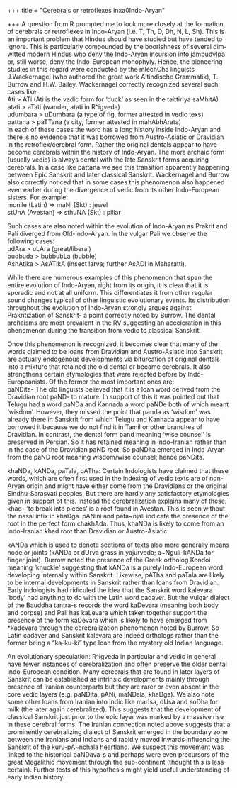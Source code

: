 +++
title = "Cerebrals or retroflexes inxa0Indo-Aryan"

+++
A question from R prompted me to look more closely at the formation of
cerebrals or retroflexes in Indo-Aryan (i.e. T, Th, D, Dh, N, L, Sh).
This is an important problem that Hindus should have studied but have
tended to ignore. This is particularly compounded by the boorishness of
several dim-witted modern Hindus who deny the Indo-Aryan incursion into
jambudvIpa or, still worse, deny the Indo-European monophyly. Hence, the
pioneering studies in this regard were conducted by the mlechCha
linguists J.Wackernagel (who authored the great work Altindische
Grammatik), T. Burrow and H.W. Bailey. Wackernagel correctly recognized
several such cases like:  
Ati \> ATi (Ati is the vedic form for ‘duck’ as seen in the taittirIya
saMhitA)  
atati \> aTati (wander, atati in R^igveda)  
udumbara \> uDumbara (a type of fig, former attested in vedic texs)  
pattana \> paTTana (a city, former attested in mahAbhArata)  
In each of these cases the word has a long history inside Indo-Aryan and
there is no evidence that it was borrowed from Austro-Asiatic or
Dravidian in the retroflex/cerebral form. Rather the original dentals
appear to have become cerebrals within the history of Indo-Aryan. The
more archaic form (usually vedic) is always dental with the late
Sanskrit forms acquiring cerebrals. In a case like pattana we see this
transition apparently happening between Epic Sanskrit and later
classical Sanskrit. Wackernagel and Burrow also correctly noticed that
in some cases this phenomenon also happened even earlier during the
divergence of vedic from its other Indo-European sisters. For example:  
monile (Latin) =\> maNi (Skt) : jewel  
stUnA (Avestan) =\> sthuNA (Skt) : pillar

Such cases are also noted within the evolution of Indo-Aryan as Prakrit
and Pali diverged from Old-Indo-Aryan. In the vulgar Pali we observe the
following cases:  
udAra \> uLAra (great/liberal)  
budbuda \> bubbubLa (bubble)  
AshAtika \> AsATikA (insect larva; further AsADI in Maharatti).

While there are numerous examples of this phenomenon that span the
entire evolution of Indo-Aryan, right from its origin, it is clear that
it is sporadic and not at all uniform. This differentiates it from other
regular sound changes typical of other linguistic evolutionary events.
Its distribution throughout the evolution of Indo-Aryan strongly argues
against Prakritization of Sanskrit- a point correctly noted by Burrow.
The dental archaisms are most prevalent in the RV suggesting an
acceleration in this phenomenon during the transition from vedic to
classical Sanskrit.

Once this phenomenon is recognized, it becomes clear that many of the
words claimed to be loans from Dravidian and Austro-Asiatic into
Sanskrit are actually endogenous developments via bifurcation of
original dentals into a mixture that retained the old dental or became
cerebrals. It also strengthens certain etymologies that were rejected
before by Indo-Europeanists. Of the former the most important ones
are:  
paNDita- The old linguists believed that it is a loan word derived from
the Dravidian root paND- to mature. In support of this it was pointed
out that Telugu had a word paNDa and Kannada a word paNDe both of which
meant ‘wisdom’. However, they missed the point that panda as ‘wisdom’
was already there in Sanskrit from which Telugu and Kannada appear to
have borrowed it because we do not find it in Tamil or other branches of
Dravidian. In contrast, the dental form pand meaning ‘wise counsel’ is
preserved in Persian. So it has retained meaning in Indo-Iranian rather
than in the case of the Dravidian paND root. So paNDita emerged in
Indo-Aryan from the paND root meaning wisdom/wise counsel; hence
paNDita.

khaNDa, kANDa, paTala, pATha: Certain Indologists have claimed that
these words, which are often first used in the indexing of vedic texts
are of non-Aryan origin and might have either come from the Dravidians
or the original Sindhu-Sarasvati peoples. But there are hardly any
satisfactory etymologies given in support of this. Instead the
cerebralization explains many of these. khad –‘to break into pieces’ is
a root found in Avestan. This is seen without the nasal infix in khaDga.
pANini and pata\~njali indicate the presence of the root in the perfect
form chakhAda. Thus, khaNDa is likely to come from an Indo-Iranian khad
root than Dravidian or Austro-Asiatic.

kANDa which is used to denote sections of texts also more generally
means node or joints (kANDa or dUrva grass in yajurveda; a\~Nguli-kANDa
for finger joint). Burrow noted the presence of the Greek ortholog
Kondoi meaning ‘knuckle’ suggesting that kANDa is a purely Indo-European
word developing internally within Sanskrit. Likewise, pATha and paTala
are likely to be internal developments in Sanskrit rather than loans
from Dravidian.  
Early Indologists had ridiculed the idea that the Sanskrit word kalevara
‘body’ had anything to do with the Latin word cadaver. But the vulgar
dialect of the Bauddha tantra-s records the word kaDevara (meaning both
body and corpse) and Pali has kaLevara which taken together support the
presence of the form kaDevara which is likely to have emerged from
\*kadevara through the cerebralization phenomenon noted by Burrow. So
Latin cadaver and Sanskrit kalevara are indeed orthologs rather than the
former being a “ka-ku-ki” type loan from the mystery old Indian
language.

An evolutionary speculation: R^igveda in particular and vedic in general
have fewer instances of cerebralization and often preserve the older
dental Indo-European condition. Many cerebrals that are found in later
layers of Sanskrit can be established as intrinsic developments mainly
through presence of Iranian counterparts but they are rarer or even
absent in the core vedic layers (e.g. paNDita, pANi, maNDala, khaDga).
We also note some other loans from Iranian into Indic like marIsa, dUsa
and soDha for milk (the later again cerebralized). This suggests that
the development of classical Sanskrit just prior to the epic layer was
marked by a massive rise in these cerebral forms. The Iranian connection
noted above suggests that a prominently cerebralizing dialect of
Sanskrit emerged in the boundary zone between the Iranians and Indians
and rapidly moved inwards influencing the Sanskrit of the
kuru-pA\~nchala heartland. We suspect this movement was linked to the
historical paNDava-s and perhaps were even precursors of the great
Megalithic movement through the sub-continent (thought this is less
certain). Further tests of this hypothesis might yield useful
understanding of early Indian history.
